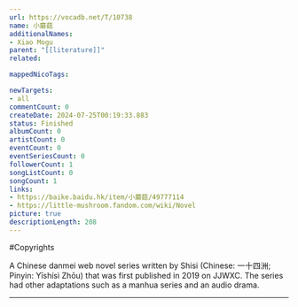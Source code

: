 ```yaml
---
url: https://vocadb.net/T/10738
name: 小蘑菇
additionalNames: 
- Xiao Mogu
parent: "[[literature]]"
related:

mappedNicoTags:

newTargets:
- all
commentCount: 0
createDate: 2024-07-25T00:19:33.883
status: Finished
albumCount: 0
artistCount: 0
eventCount: 0
eventSeriesCount: 0
followerCount: 1
songListCount: 0
songCount: 1
links: 
- https://baike.baidu.hk/item/小蘑菇/49777114
- https://little-mushroom.fandom.com/wiki/Novel
picture: true
descriptionLength: 208
---
```


#Copyrights

A Chinese danmei web novel series written by Shisi (Chinese: 一十四洲; Pinyin: Yīshísì Zhōu) that was first published in 2019 on JJWXC. The series had other adaptations such as a manhua series and an audio drama.

---

